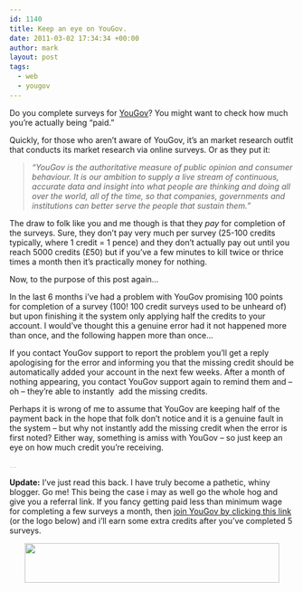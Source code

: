 ```yaml
---
id: 1140
title: Keep an eye on YouGov.
date: 2011-03-02 17:34:34 +00:00
author: mark
layout: post
tags:
  - web
  - yougov
---
```

Do you complete surveys for [YouGov](http://www.yougov.co.uk)? You might want to check how much you&#8217;re actually being &#8220;paid.&#8221;

Quickly, for those who aren&#8217;t aware of YouGov, it&#8217;s an market research outfit that conducts its market research via online surveys. Or as they put it:

> _&#8220;YouGov is the authoritative measure of public opinion and consumer behaviour. It is our ambition to supply a live stream of continuous, accurate data and insight into what people are thinking and doing all over the world, all of the time, so that companies, governments and institutions can better serve the people that sustain them.&#8221;_

The draw to folk like you and me though is that they _pay_ for completion of the surveys. Sure, they don&#8217;t pay very much per survey (25-100 credits typically, where 1 credit = 1 pence) and they don&#8217;t actually pay out until you reach 5000 credits (£50) but if you&#8217;ve a few minutes to kill twice or thrice times a month then it&#8217;s practically money for nothing.

Now, to the purpose of this post again&#8230;

In the last 6 months i&#8217;ve had a problem with YouGov promising 100 points for completion of a survey (100! 100 credit surveys used to be unheard of) but upon finishing it the system only applying half the credits to your account. I would&#8217;ve thought this a genuine error had it not happened more than once, and the following happen more than once&#8230;

If you contact YouGov support to report the problem you&#8217;ll get a reply apologising for the error and informing you that the missing credit should be automatically added your account in the next few weeks. After a month of nothing appearing, you contact YouGov support again to remind them and &#8211; oh &#8211; they&#8217;re able to instantly  add the missing credits.

Perhaps it is wrong of me to assume that YouGov are keeping half of the payment back in the hope that folk don&#8217;t notice and it is a genuine fault in the system &#8211; but why not instantly add the missing credit when the error is first noted? Either way, something is amiss with YouGov &#8211; so just keep an eye on how much credit you&#8217;re receiving.

<span style="color: #c0c0c0;">&#8230;</span>

**Update:** I&#8217;ve just read this back. I have truly become a pathetic, whiny blogger. Go me! This being the case i may as well go the whole hog and give you a referral link. If you fancy getting paid less than minimum wage for completing a few surveys a month, then [join YouGov by clicking this link](http://my.yougov.com/go.aspx?id=a67a4089-efbf-4bef-a4b3-37da90062414) (or the logo below) and i&#8217;ll earn some extra credits after you&#8217;ve completed 5 surveys.

<p style="text-align: center;">
  <a href="http://my.yougov.com/go.aspx?id=a67a4089-efbf-4bef-a4b3-37da90062414"><img class="size-full wp-image-1206 aligncenter" title="YouGov" src="/images/fromwp/2011/03/YG.jpg" alt="" width="450" height="70" srcset="/images/fromwp/2011/03/YG.jpg 450w, /images/fromwp/2011/03/YG-300x46.jpg 300w" sizes="(max-width: 450px) 100vw, 450px" /></a>
</p>